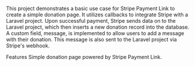 This project demonstrates a basic use case for Stripe Payment Link to create a simple donation page. It utilizes callbacks to integrate Stripe with a Laravel project. Upon successful payment, Stripe sends data on to the Laravel project, which then inserts a new donation record into the database. A custom field, message, is implemented to allow users to add a message with their donation. This message is also sent to the Laravel project via Stripe's webhook.

Features
Simple donation page powered by Stripe Payment Link.
